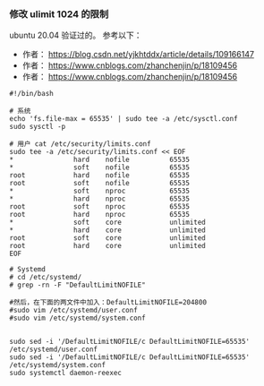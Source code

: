 ### 修改 ulimit 1024 的限制

ubuntu 20.04 验证过的。  参考以下：
- 作者： https://blog.csdn.net/yjkhtddx/article/details/109166147
- 作者： https://www.cnblogs.com/zhanchenjin/p/18109456
- 作者： https://www.cnblogs.com/zhanchenjin/p/18109456

```shell
#!/bin/bash

# 系统
echo 'fs.file-max = 65535' | sudo tee -a /etc/sysctl.conf
sudo sysctl -p

# 用户 cat /etc/security/limits.conf
sudo tee -a /etc/security/limits.conf << EOF
*               hard    nofile          65535
*               soft    nofile          65535
root            hard    nofile          65535
root            soft    nofile          65535
*               soft    nproc           65535
*               hard    nproc           65535
root            soft    nproc           65535
root            hard    nproc           65535
*               soft    core            unlimited
*               hard    core            unlimited
root            soft    core            unlimited
root            hard    core            unlimited
EOF

# Systemd  
# cd /etc/systemd/
# grep -rn -F "DefaultLimitNOFILE"

#然后，在下面的两文件中加入：DefaultLimitNOFILE=204800
#sudo vim /etc/systemd/user.conf 
#sudo vim /etc/systemd/system.conf


sudo sed -i '/DefaultLimitNOFILE/c DefaultLimitNOFILE=65535' /etc/systemd/user.conf
sudo sed -i '/DefaultLimitNOFILE/c DefaultLimitNOFILE=65535' /etc/systemd/system.conf
sudo systemctl daemon-reexec
```
